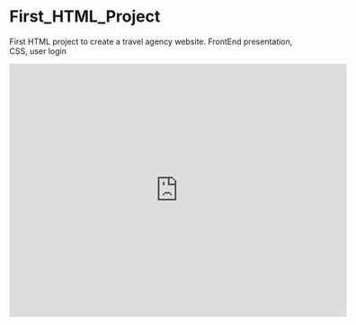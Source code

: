 # First_HTML_Project
First HTML project to create a travel agency website. FrontEnd presentation, CSS, user login



<iframe width="600" height="450" style="border:0" loading="lazy" allowfullscreen referrerpolicy="no-referrer-when-downgrade" src="https://www.google.com/maps/embed/v1/place?key=API_KEY&q=Space+Needle,Seattle+WA"> </iframe>

